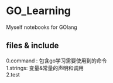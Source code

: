 # GO_Learning
   Myself notebooks for GOlang

## files & include
0.command : 包含go学习需要使用到的命令  
1.strings: 变量&常量的声明和调用  
2.test  

